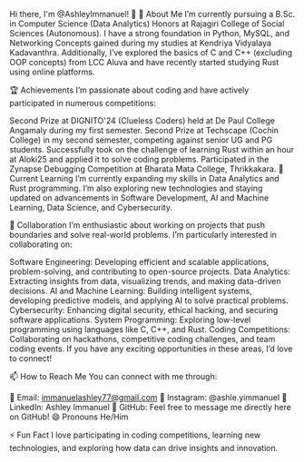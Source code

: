 Hi there, I'm @AshleyImmanuel! 👋
👀 About Me
I’m currently pursuing a B.Sc. in Computer Science (Data Analytics) Honors at Rajagiri College of Social Sciences (Autonomous). I have a strong foundation in Python, MySQL, and Networking Concepts gained during my studies at Kendriya Vidyalaya Kadavanthra. Additionally, I’ve explored the basics of C and C++ (excluding OOP concepts) from LCC Aluva and have recently started studying Rust using online platforms.

🏆 Achievements
I’m passionate about coding and have actively participated in numerous competitions:

Second Prize at DIGNITO'24 (Clueless Coders) held at De Paul College Angamaly during my first semester.
Second Prize at Techscape (Cochin College) in my second semester, competing against senior UG and PG students.
Successfully took on the challenge of learning Rust within an hour at Aloki25 and applied it to solve coding problems.
Participated in the Zynapse Debugging Competition at Bharata Mata College, Thrikkakara.
🌱 Current Learning
I’m currently expanding my skills in Data Analytics and Rust programming. I’m also exploring new technologies and staying updated on advancements in Software Development, AI and Machine Learning, Data Science, and Cybersecurity.

💞️ Collaboration
I’m enthusiastic about working on projects that push boundaries and solve real-world problems. I’m particularly interested in collaborating on:

Software Engineering: Developing efficient and scalable applications, problem-solving, and contributing to open-source projects.
Data Analytics: Extracting insights from data, visualizing trends, and making data-driven decisions.
AI and Machine Learning: Building intelligent systems, developing predictive models, and applying AI to solve practical problems.
Cybersecurity: Enhancing digital security, ethical hacking, and securing software applications.
System Programming: Exploring low-level programming using languages like C, C++, and Rust.
Coding Competitions: Collaborating on hackathons, competitive coding challenges, and team coding events.
If you have any exciting opportunities in these areas, I’d love to connect!

📫 How to Reach Me
You can connect with me through:

📧 Email: immanuelashley77@gmail.com
📸 Instagram: @ashle.yimmanuel
💼 LinkedIn: Ashley Immanuel
💬 GitHub: Feel free to message me directly here on GitHub!
😄 Pronouns
He/Him

⚡ Fun Fact
I love participating in coding competitions, learning new technologies, and exploring how data can drive insights and innovation.

